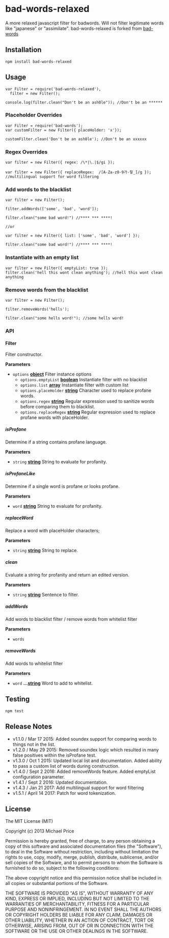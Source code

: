 # bad-words-relaxed

A more relaxed javascript filter for badwords.  Will not filter
legitimate words like "japanese" or "assimilate".  bad-words-relaxed is forked from [bad-words](https://github.com/web-mech/badwords)

## Installation

    npm install bad-words-relaxed

## Usage

    var Filter = require('bad-words-relaxed'),
      filter = new Filter();

    console.log(filter.clean("Don't be an ash0le")); //Don't be an ******

### Placeholder Overrides

    var Filter = require('bad-words');
    var customFilter = new Filter({ placeHolder: 'x'});

    customFilter.clean('Don't be an ash0le'); //Don't be an xxxxxx

### Regex Overrides

    var filter = new Filter({ regex: /\*|\.|$/gi });

    var filter = new Filter({ replaceRegex:  /[A-Za-z0-9가-힣_]/g }); 
    //multilingual support for word filtering

### Add words to the blacklist

    var filter = new Filter(); 

    filter.addWords(['some', 'bad', 'word']);

    filter.clean("some bad word!") //**** *** ****!

    //or

    var filter = new Filter({ list: ['some', 'bad', 'word'] }); 

    filter.clean("some bad word!") //**** *** ****!

### Instantiate with an empty list

    var filter = new Filter({ emptyList: true }); 
    filter.clean('hell this wont clean anything'); //hell this wont clean anything

### Remove words from the blacklist

    var filter = new Filter(); 

    filter.removeWords('hells');

    filter.clean("some hells word!"); //some hells word!

### API

<!-- Generated by documentation.js. Update this documentation by updating the source code. -->

#### Filter

Filter constructor.

**Parameters**

-   `options` **[object](https://developer.mozilla.org/en-US/docs/Web/JavaScript/Reference/Global_Objects/Object)** Filter instance options
    -   `options.emptyList` **[boolean](https://developer.mozilla.org/en-US/docs/Web/JavaScript/Reference/Global_Objects/Boolean)** Instantiate filter with no blacklist
    -   `options.list` **[array](https://developer.mozilla.org/en-US/docs/Web/JavaScript/Reference/Global_Objects/Array)** Instantiate filter with custom list
    -   `options.placeHolder` **[string](https://developer.mozilla.org/en-US/docs/Web/JavaScript/Reference/Global_Objects/String)** Character used to replace profane words.
    -   `options.regex` **[string](https://developer.mozilla.org/en-US/docs/Web/JavaScript/Reference/Global_Objects/String)** Regular expression used to sanitize words before comparing them to blacklist.
    -   `options.replaceRegex` **[string](https://developer.mozilla.org/en-US/docs/Web/JavaScript/Reference/Global_Objects/String)** Regular expression used to replace profane words with placeHolder.

##### isProfane

Determine if a string contains profane language.

**Parameters**

-   `string` **[string](https://developer.mozilla.org/en-US/docs/Web/JavaScript/Reference/Global_Objects/String)** String to evaluate for profanity.

##### isProfaneLike

Determine if a single word is profane or looks profane.

**Parameters**

-   `word` **[string](https://developer.mozilla.org/en-US/docs/Web/JavaScript/Reference/Global_Objects/String)** String to evaluate for profanity.

##### replaceWord

Replace a word with placeHolder characters;

**Parameters**

-   `string` **[string](https://developer.mozilla.org/en-US/docs/Web/JavaScript/Reference/Global_Objects/String)** String to replace.

##### clean

Evaluate a string for profanity and return an edited version.

**Parameters**

-   `string` **[string](https://developer.mozilla.org/en-US/docs/Web/JavaScript/Reference/Global_Objects/String)** Sentence to filter.

##### addWords

Add words to blacklist filter / remove words from whitelist filter

**Parameters**

-   `words`  

##### removeWords

Add words to whitelist filter

**Parameters**

-   `word` **...[string](https://developer.mozilla.org/en-US/docs/Web/JavaScript/Reference/Global_Objects/String)** Word to add to whitelist.

## Testing

    npm test


## Release Notes

-   v1.1.0 / Mar 17 2015: Added soundex support for comparing words to things not in the list.
-   v1.2.0 / May 29 2015: Removed soundex logic which resulted in many false positives within the isProfane test.
-   v1.3.0 / Oct 1 2015: Updated local list and documentation. Added ability to pass a custom list of words during construction.
-   v1.4.0 / Sept 2 2016: Added removeWords feature. Added emptyList configuration parameter.
-   v1.4.1 / Sept 2 2016: Updated documentation.
-   v1.4.3 / Jan 21 2017: Add multilingual support for word filtering
-   v1.5.1 / April 14 2017: Patch for word tokenization.

## License

The MIT License (MIT)

Copyright (c) 2013 Michael Price

Permission is hereby granted, free of charge, to any person obtaining a copy of
this software and associated documentation files (the "Software"), to deal in
the Software without restriction, including without limitation the rights to
use, copy, modify, merge, publish, distribute, sublicense, and/or sell copies of
the Software, and to permit persons to whom the Software is furnished to do so,
subject to the following conditions:

The above copyright notice and this permission notice shall be included in all
copies or substantial portions of the Software.

THE SOFTWARE IS PROVIDED "AS IS", WITHOUT WARRANTY OF ANY KIND, EXPRESS OR
IMPLIED, INCLUDING BUT NOT LIMITED TO THE WARRANTIES OF MERCHANTABILITY, FITNESS
FOR A PARTICULAR PURPOSE AND NONINFRINGEMENT. IN NO EVENT SHALL THE AUTHORS OR
COPYRIGHT HOLDERS BE LIABLE FOR ANY CLAIM, DAMAGES OR OTHER LIABILITY, WHETHER
IN AN ACTION OF CONTRACT, TORT OR OTHERWISE, ARISING FROM, OUT OF OR IN
CONNECTION WITH THE SOFTWARE OR THE USE OR OTHER DEALINGS IN THE SOFTWARE.
